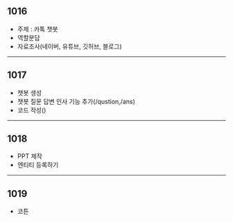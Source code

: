 ## 1016
* 주제 : 카톡 챗봇
* 역할분담
* 자료조사(네이버, 유튜브, 깃허브, 블로그)

---
## 1017
* 챗봇 생성
* 챗봇 질문 답변 인사 기능 추가(/qustion,/ans)
* 코드 작성()

---
## 1018
* PPT 제작
* 엔티티 등록하기

---
## 1019
* 코튼